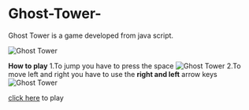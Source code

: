 # Ghost-Tower-
Ghost Tower is a game developed from java script.

![Ghost Tower](https://github.com/DeveloperBigsur890/Ghost-Tower-/blob/main/4933344c-36b0-4f83-9964-583dfd77726e%20(1).gif?raw=true)


**How to play**
1.To jump you have to press the space ![Ghost Tower](https://t3.ftcdn.net/jpg/02/10/08/86/360_F_210088647_5qwerjs3wbCsKyOc1KIYig5DEk9oddVY.jpg)
2.To move left and right you have to use the **right and left** arrow keys ![Ghost Tower](https://ceri.ceredigion.gov.uk/net/wp-content/uploads/2015/04/arrowKeys.png)


[click here](https://editor.p5js.org/AsedaDeveloper/present/uazCzBw-1) to play
